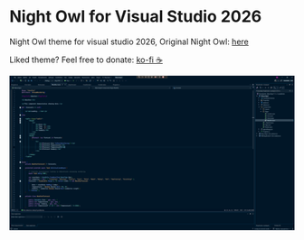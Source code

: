 # Night Owl for Visual Studio 2026


Night Owl theme for visual studio 2026, Original Night Owl: [here](https://github.com/sdras/night-owl-vscode-theme)

Liked theme? Feel free to donate: [ko-fi ☕](https://ko-fi.com/GodOnlyKnows)

![screenshot](https://github.com/God0nlyKnows/NightOwl2026/blob/main/NightOwl2026/screen.png)
